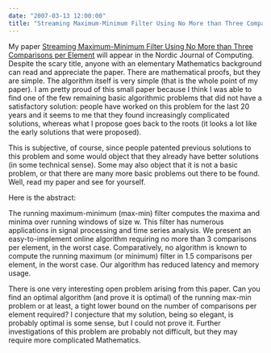 ```yaml
---
date: "2007-03-13 12:00:00"
title: "Streaming Maximum-Minimum Filter Using No More than Three Comparisons per Element"
---
```




My paper [Streaming Maximum-Minimum Filter Using No More than Three Comparisons per Element](http://arxiv.org/abs/cs/0610046) will appear in the Nordic Journal of Computing. Despite the scary title, anyone with an elementary Mathematics background can read and appreciate the paper. There are mathematical proofs, but they are simple. The algorithm itself is very simple (that is the whole point of my paper). I am pretty proud of this small paper because I think I was able to find one of the few remaining basic algorithmic problems that did not have a satisfactory solution: people have worked on this problem for the last 20 years and it seems to me that they found increasingly complicated solutions, whereas what I propose goes back to the roots (it looks a lot like the early solutions that were proposed). 

This is subjective, of course, since people patented previous solutions to this problem and some would object that they already have better solutions (in some technical sense). Some may also object that it is not a basic problem, or that there are many more basic problems out there to be found. Well, read my paper and see for yourself.

Here is the abstract:

> 
The running maximum-minimum (max-min) filter computes the maxima and minima over running windows of size w. This filter has numerous applications in signal processing and time series analysis. We present an easy-to-implement online algorithm requiring no more than 3 comparisons per element, in the worst case. Comparatively, no algorithm is known to compute the running maximum (or minimum) filter in 1.5 comparisons per element, in the worst case. Our algorithm has reduced latency and memory usage.


There is one very interesting open problem arising from this paper. Can you find an optimal algorithm (and prove it is optimal) of the running max-min problem or at least, a tight lower bound on the number of comparisons per element required? I conjecture that my solution, being so elegant, is probably optimal is some sense, but I could not prove it. Further investigations of this problem are probably not difficult, but they may require more complicated Mathematics.

